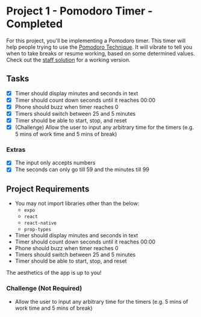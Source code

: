 # Project 1 - Pomodoro Timer - Completed
For this project, you'll be implementing a Pomodoro timer. This timer will help
people trying to use the [Pomodoro Technique](https://en.wikipedia.org/wiki/Pomodoro_Technique).
It will vibrate to tell you when to take breaks or resume working, based on some
determined values. Check out the [staff solution](#staff-solution) for a working
version.

## Tasks
- [x] Timer should display minutes and seconds in text
- [x] Timer should count down seconds until it reaches 00:00
- [x] Phone should buzz when timer reaches 0
- [x] Timers should switch between 25 and 5 minutes
- [x] Timer should be able to start, stop, and reset
- [x] (Challenge) Allow the user to input any arbitrary time for the timers (e.g. 5 mins of work time and 5 mins of break)

### Extras
- [x] The input only accepts numbers
- [x] The seconds can only go till 59 and the minutes till 99

## Project Requirements
- You may not import libraries other than the below:
  - `expo`
  - `react`
  - `react-native`
  - `prop-types`
- Timer should display minutes and seconds in text
- Timer should count down seconds until it reaches 00:00
- Phone should buzz when timer reaches 0
- Timers should switch between 25 and 5 minutes
- Timer should be able to start, stop, and reset

The aesthetics of the app is up to you!

### Challenge (Not Required)
- Allow the user to input any arbitrary time for the timers (e.g. 5 mins of work time and 5 mins of break)

